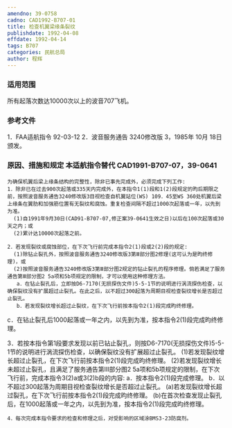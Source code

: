 ```yaml
---
amendno: 39-0758
cadno: CAD1992-B707-01
title: 检查机翼梁缘条裂纹
publishdate: 1992-04-08
effdate: 1992-04-14
tags: B707
categories: 民航总局
author: 程辉
---
```


### 适用范围 
所有起落次数达10000次以上的波音707飞机。

### 参考文件
1．FAA适航指令 92-03-12 
2．波音服务通告 3240修改版 3，1985年 10月 18日颁发。


### 原因、措施和规定 本适航指令替代 CAD1991-B707-07，39-0641 
    为确保机翼后梁上缘条结构的完整性，除非已事先完成外，必须完成下列工作: 
    1．除非已在过去900次起落或335天内完成外，在本指令1(1)段和1(2)段规定的昀后期限之前，按照波音服务通告3240修改版3目视检查自机翼站位(WS) 109．45至WS 360处机翼后梁上缘条在翼肋和加强筋位置有无裂纹和腐蚀。重复检查间隔不超过1000次起落或一年，以先到为准。 
      (1)自1991年9月30日(CAD91-B707-07,修正案39-0641生效之日)以后在100次起落或30天之内；或 
      (2)累计达10000次起落之前。 
  
    2．若发现裂纹或腐蚀部位，在下次飞行前完成本指令2(1)段或2(2)段的规定: 
      (1)除钻止裂孔外，按照波音服务通告3240修改版3第Ⅲ部分图2修理(这可认为是昀终修理)，或 
      (2)按照波音服务通告3240修改版3第Ⅲ部分图2规定的钻止裂孔的程序修理。倘若满足了服务通告第Ⅲ部分图2 5a项和5b项规定的限制，才可以使用这种修理方法。 
       a．在钻止裂孔后，立即按D6-7170(无损探伤文件)5-5-1节的说明进行涡流探伤检查，以确保裂纹没有扩展超过止裂孔。在此之后，以不超过300起落为周期目视检查裂纹增长是否超过止裂孔。 
       b．若发现裂纹增长超过止裂纹，在下次飞行前按本指令2(1)段完成昀终修理。 
c．在钻止裂孔后1000起落或一年之内，以先到为准，按本指令2(1)段完成昀终修理。 

3．若按本指令第1段要求发现以前已钻止裂孔，则按D6-7170(无损探伤文件)5-5-1节的说明进行涡流探伤检查，以确保裂纹没有扩展超过止裂孔。 
      (1)若发现裂纹增长超过止裂孔，在下次飞行前按本指令2(1)段完成昀终修理。 
      (2)若发现裂纹增长未超过止裂孔，且满足了服务通告第Ⅲ部分图2 5a项和5b项规定的限制，在下次飞行前，完成本指令3(2)a或3(2)b段的内容: 
       a．按本指令2(1)段完成修理。 
b．以不超过300起落为周期目视检查裂纹增长是否超过止裂孔。 
      (a)若发现裂纹增长超过裂孔，在下次飞行前按本指令2(1)段完成昀终修理。 
      (b)在首次检查发现止裂孔后，在1000起落或一年之内，以先到为准，按本指令2(1)段完成昀终修理。 

    4．每次完成本指令要求的检查和修理之后，对受影响的区域涂BMS3-23防腐剂。
